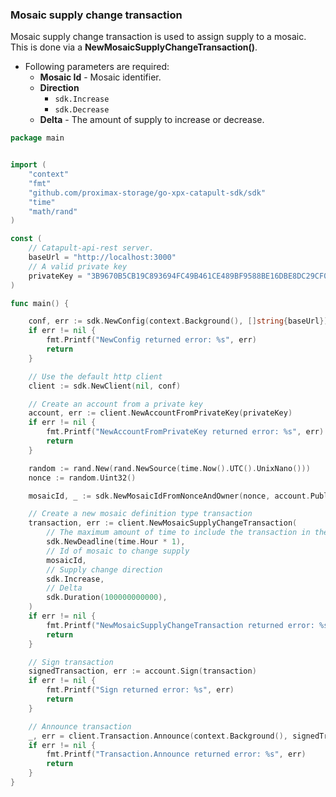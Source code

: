 
### Mosaic supply change transaction

Mosaic supply change transaction is used to assign supply to a mosaic.
This is done via a **NewMosaicSupplyChangeTransaction()**.

- Following parameters are required:
  - **Mosaic Id** - Mosaic identifier.
  - **Direction**
    - `sdk.Increase`
    - `sdk.Decrease`
  - **Delta** - The amount of supply to increase or decrease.

```go
package main


import (
    "context"
    "fmt"
    "github.com/proximax-storage/go-xpx-catapult-sdk/sdk"
    "time"
    "math/rand"
)

const (
    // Catapult-api-rest server.
    baseUrl = "http://localhost:3000"
    // A valid private key
    privateKey = "3B9670B5CB19C893694FC49B461CE489BF9588BE16DBE8DC29CF06338133DEE6"
)

func main() {

    conf, err := sdk.NewConfig(context.Background(), []string{baseUrl})
    if err != nil {
        fmt.Printf("NewConfig returned error: %s", err)
        return
    }

    // Use the default http client
    client := sdk.NewClient(nil, conf)

    // Create an account from a private key
    account, err := client.NewAccountFromPrivateKey(privateKey)
    if err != nil {
        fmt.Printf("NewAccountFromPrivateKey returned error: %s", err)
        return
    }

    random := rand.New(rand.NewSource(time.Now().UTC().UnixNano()))
    nonce := random.Uint32()

    mosaicId, _ := sdk.NewMosaicIdFromNonceAndOwner(nonce, account.PublicAccount.PublicKey)

    // Create a new mosaic definition type transaction
    transaction, err := client.NewMosaicSupplyChangeTransaction(
        // The maximum amount of time to include the transaction in the blockchain.
        sdk.NewDeadline(time.Hour * 1),
        // Id of mosaic to change supply
        mosaicId,
        // Supply change direction
        sdk.Increase,
        // Delta
        sdk.Duration(100000000000),
    )
    if err != nil {
        fmt.Printf("NewMosaicSupplyChangeTransaction returned error: %s", err)
        return
    }

    // Sign transaction
    signedTransaction, err := account.Sign(transaction)
    if err != nil {
        fmt.Printf("Sign returned error: %s", err)
        return
    }

    // Announce transaction
    _, err = client.Transaction.Announce(context.Background(), signedTransaction)
    if err != nil {
        fmt.Printf("Transaction.Announce returned error: %s", err)
        return
    }
}
```

